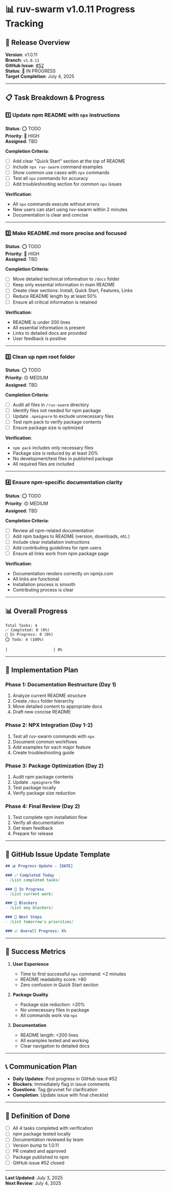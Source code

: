# 📊 ruv-swarm v1.0.11 Progress Tracking

## 🎯 Release Overview
**Version**: v1.0.11  
**Branch**: `v1.0.11`  
**GitHub Issue**: [#52](https://github.com/ruvnet/ruv-FANN/issues/52)  
**Status**: 🔄 IN PROGRESS  
**Target Completion**: July 4, 2025  

---

## 📋 Task Breakdown & Progress

### 1️⃣ Update npm README with `npx` instructions
**Status**: ⭕ TODO  
**Priority**: 🔴 HIGH  
**Assigned**: TBD  

**Completion Criteria**:
- [ ] Add clear "Quick Start" section at the top of README
- [ ] Include `npx ruv-swarm` command examples
- [ ] Show common use cases with `npx` commands
- [ ] Test all `npx` commands for accuracy
- [ ] Add troubleshooting section for common `npx` issues

**Verification**:
- All `npx` commands execute without errors
- New users can start using ruv-swarm within 2 minutes
- Documentation is clear and concise

---

### 2️⃣ Make README.md more precise and focused
**Status**: ⭕ TODO  
**Priority**: 🔴 HIGH  
**Assigned**: TBD  

**Completion Criteria**:
- [ ] Move detailed technical information to `/docs` folder
- [ ] Keep only essential information in main README
- [ ] Create clear sections: Install, Quick Start, Features, Links
- [ ] Reduce README length by at least 50%
- [ ] Ensure all critical information is retained

**Verification**:
- README is under 200 lines
- All essential information is present
- Links to detailed docs are provided
- User feedback is positive

---

### 3️⃣ Clean up npm root folder
**Status**: ⭕ TODO  
**Priority**: 🟡 MEDIUM  
**Assigned**: TBD  

**Completion Criteria**:
- [ ] Audit all files in `/ruv-swarm` directory
- [ ] Identify files not needed for npm package
- [ ] Update `.npmignore` to exclude unnecessary files
- [ ] Test npm pack to verify package contents
- [ ] Ensure package size is optimized

**Verification**:
- `npm pack` includes only necessary files
- Package size is reduced by at least 20%
- No development/test files in published package
- All required files are included

---

### 4️⃣ Ensure npm-specific documentation clarity
**Status**: ⭕ TODO  
**Priority**: 🟡 MEDIUM  
**Assigned**: TBD  

**Completion Criteria**:
- [ ] Review all npm-related documentation
- [ ] Add npm badges to README (version, downloads, etc.)
- [ ] Include clear installation instructions
- [ ] Add contributing guidelines for npm users
- [ ] Ensure all links work from npm package page

**Verification**:
- Documentation renders correctly on npmjs.com
- All links are functional
- Installation process is smooth
- Contributing process is clear

---

## 📊 Overall Progress

```
Total Tasks: 4
✅ Completed: 0 (0%)
🔄 In Progress: 0 (0%)
⭕ Todo: 4 (100%)

[                    ] 0%
```

---

## 🚀 Implementation Plan

### Phase 1: Documentation Restructure (Day 1)
1. Analyze current README structure
2. Create `/docs` folder hierarchy
3. Move detailed content to appropriate docs
4. Draft new concise README

### Phase 2: NPX Integration (Day 1-2)
1. Test all ruv-swarm commands with `npx`
2. Document common workflows
3. Add examples for each major feature
4. Create troubleshooting guide

### Phase 3: Package Optimization (Day 2)
1. Audit npm package contents
2. Update `.npmignore` file
3. Test package locally
4. Verify package size reduction

### Phase 4: Final Review (Day 2)
1. Test complete npm installation flow
2. Verify all documentation
3. Get team feedback
4. Prepare for release

---

## 📝 GitHub Issue Update Template

```markdown
## 📊 Progress Update - [DATE]

### ✅ Completed Today
- [List completed tasks]

### 🔄 In Progress
- [List current work]

### 🚧 Blockers
- [List any blockers]

### 📅 Next Steps
- [List tomorrow's priorities]

### 📈 Overall Progress: X%
```

---

## 🎯 Success Metrics

1. **User Experience**
   - Time to first successful `npx` command: <2 minutes
   - README readability score: >80
   - Zero confusion in Quick Start section

2. **Package Quality**
   - Package size reduction: >20%
   - No unnecessary files in package
   - All commands work via `npx`

3. **Documentation**
   - README length: <200 lines
   - All examples tested and working
   - Clear navigation to detailed docs

---

## 📞 Communication Plan

- **Daily Updates**: Post progress in GitHub issue #52
- **Blockers**: Immediately flag in issue comments
- **Questions**: Tag @ruvnet for clarification
- **Completion**: Update issue with final checklist

---

## 🏁 Definition of Done

- [ ] All 4 tasks completed with verification
- [ ] npm package tested locally
- [ ] Documentation reviewed by team
- [ ] Version bump to 1.0.11
- [ ] PR created and approved
- [ ] Package published to npm
- [ ] GitHub issue #52 closed

---

**Last Updated**: July 3, 2025  
**Next Review**: July 4, 2025